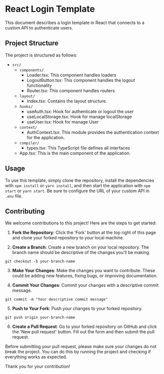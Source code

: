 # React Login Template

This document describes a login template in React that connects to a custom API to authenticate users.

## Project Structure

The project is structured as follows:

- `src/`
	- `components/`
		- Loader.tsx: This component handles loaders
		- LogoutButton.tsx: This component handles the logout functionality
		- Router.tsx: This component handles routers
	- `layout/`
		- Index.tsx: Contains the layout structure.
	- `hooks/`
		- useAuth.tsx: Hook for authenticate or logout the user
		- useLocalStorage.tsx: Hook for manage localStorage
		- useUser.tsx: Hook for manage User
	- `context/`
		- AuthContext.tsx: This module provides the authentication context for the application.
	- `compiler/`
		- types.tsx: This TypeScript file defines all interfaces
	- App.tsx: This is the main component of the application.

## Usage

To use this template, simply clone the repository, install the dependencies with `npm install` or `yarn install`, and then start the application with `npm start` or `yarn start`. Be sure to configure the URL of your custom API in `.env` file.

## Contributing

We welcome contributions to this project! Here are the steps to get started:

1. **Fork the Repository**: Click the 'Fork' button at the top right of this page and clone your forked repository to your local machine.

2. **Create a Branch**: Create a new branch on your local repository. The branch name should be descriptive of the changes you'll be making.

<code>git checkout -b your-branch-name</code>

3. **Make Your Changes**: Make the changes you want to contribute. These could be adding new features, fixing bugs, or improving documentation.

4. **Commit Your Changes**: Commit your changes with a descriptive commit message.

<code>git commit -m "Your descriptive commit message"</code>

5. **Push to Your Fork**: Push your changes to your forked repository.

<code>git push origin your-branch-name</code>

6. **Create a Pull Request**: Go to your forked repository on GitHub and click the 'New pull request' button. Fill out the form and then submit the pull request.

Before submitting your pull request, please make sure your changes do not break the project. You can do this by running the project and checking if everything works as expected.

Thank you for your contribution!
